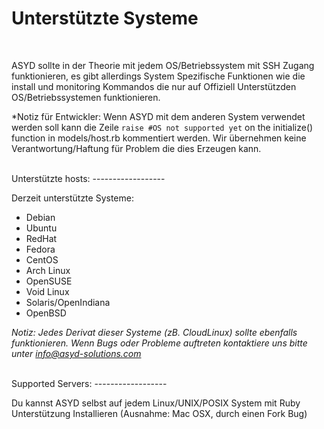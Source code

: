 Unterstützte Systeme
=================
<br/>

ASYD sollte in der Theorie mit jedem OS/Betriebssystem mit SSH Zugang funktionieren, es gibt allerdings
System Spezifische Funktionen wie die install und monitoring Kommandos die nur auf Offiziell Unterstützden OS/Betriebssystemen funktionieren.


*Notiz für Entwickler: Wenn ASYD mit dem anderen System verwendet werden soll kann die Zeile
`raise #OS not supported yet` on the initialize() function in models/host.rb kommentiert werden. Wir übernehmen keine Verantwortung/Haftung
für Problem die dies Erzeugen kann.

<br/>
Unterstützte hosts:
------------------

Derzeit unterstützte Systeme:

 * Debian
 * Ubuntu
 * RedHat
 * Fedora
 * CentOS
 * Arch Linux
 * OpenSUSE
 * Void Linux
 * Solaris/OpenIndiana
 * OpenBSD

*Notiz: Jedes Derivat dieser Systeme (zB. CloudLinux) sollte ebenfalls funktionieren.
Wenn Bugs oder Probleme auftreten kontaktiere uns bitte unter info@asyd-solutions.com*

<br/>
Supported Servers:
------------------

Du kannst ASYD selbst auf jedem Linux/UNIX/POSIX System mit Ruby Unterstützung Installieren (Ausnahme: Mac OSX, durch einen Fork Bug)
